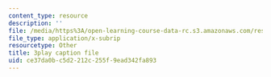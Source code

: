 ```yaml
---
content_type: resource
description: ''
file: /media/https%3A/open-learning-course-data-rc.s3.amazonaws.com/res-18-009-learn-differential-equations-up-close-with-gilbert-strang-and-cleve-moler-fall-2015/ce37da0bc5d2212c255f9ead342fa893_ggWYkes-n6E.srt
file_type: application/x-subrip
resourcetype: Other
title: 3play caption file
uid: ce37da0b-c5d2-212c-255f-9ead342fa893
---
```

